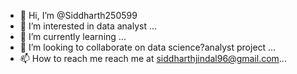 - 👋 Hi, I’m @Siddharth250599
- 👀 I’m interested in data analyst ...
- 🌱 I’m currently learning ...
- 💞️ I’m looking to collaborate on data science?analyst project ...
- 📫 How to reach me 
reach me at siddharthjindal96@gmail.com...

<!---
Siddharth250599/Siddharth250599 is a ✨ special ✨ repository because its `README.md` (this file) appears on your GitHub profile.
You can click the Preview link to take a look at your changes.
--->
